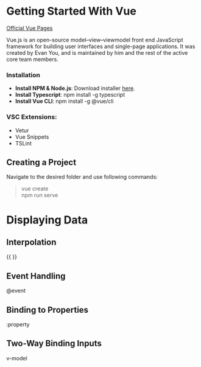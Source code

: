 # Getting Started With Vue

[Official Vue Pages](https://vuejs.org/)

Vue.js is an open-source model–view–viewmodel front end JavaScript framework for building user interfaces and single-page applications. It was created by Evan You, and is maintained by him and the rest of the active core team members.

### Installation

- **Install NPM & Node.js**: Download installer [here](https://nodejs.org/en/download/).
- **Install Typescript**: npm install -g typescript
- **Install Vue CLI**: npm install -g @vue/cli

### VSC Extensions:

- Vetur
- Vue Snippets
- TSLint

## Creating a Project

Navigate to the desired folder and use following commands:

> vue create <name>  
> npm run serve

# Displaying Data

## Interpolation
{{ }}

## Event Handling
@event

## Binding to Properties
:property

## Two-Way Binding Inputs
v-model